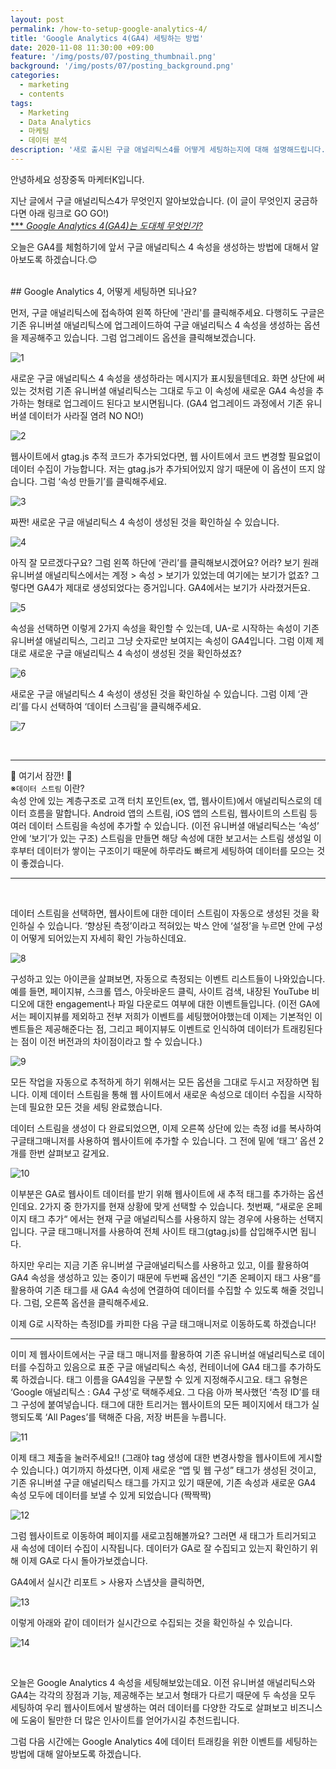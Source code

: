 ```yaml
---
layout: post
permalink: /how-to-setup-google-analytics-4/
title: 'Google Analytics 4(GA4) 세팅하는 방법'
date: 2020-11-08 11:30:00 +09:00
feature: '/img/posts/07/posting_thumbnail.png'
background: '/img/posts/07/posting_background.png'
categories:
  - marketing
  - contents
tags:
  - Marketing
  - Data Analytics
  - 마케팅
  - 데이터 분석
description: '새로 출시된 구글 애널리틱스4를 어떻게 세팅하는지에 대해 설명해드립니다.'
---
```

안녕하세요 성장중독 마케터K입니다.

지난 글에서 구글 애널리틱스4가 무엇인지 알아보았습니다.
(이 글이 무엇인지 궁금하다면 아래 링크로 GO GO!)
<br/>
[*** _Google Analytics 4(GA4)는 도대체 무엇인가?_](https://growth-mkt-k.kr/what-is-google-analytics-4/)


오늘은 GA4를 체험하기에 앞서 구글 애널리틱스 4 속성을 생성하는 방법에 대해서 알아보도록 하겠습니다.&#128522;


<br/>
## Google Analytics 4, 어떻게 세팅하면 되나요?

먼저, 구글 애널리틱스에 접속하여 왼쪽 하단에 '관리'를 클릭해주세요. 다행히도 구글은 기존 유니버셜 애널리틱스에 업그레이드하여 구글 애널리틱스 4 속성을 생성하는 옵션을 제공해주고 있습니다. 그럼 업그레이드 옵션을 클릭해보겠습니다.

![1](/img\posts\07\01_contents.png)

새로운 구글 애널리틱스 4 속성을 생성하라는 메시지가 표시됬을텐데요. 화면 상단에 써있는 것처럼 기존 유니버셜 애널리틱스는 그대로 두고 이 속성에 새로운 GA4 속성을 추가하는 형태로 업그레이드 된다고 보시면됩니다. (GA4 업그레이드 과정에서 기존 유니버셜 데이터가 사라질 염려 NO NO!)

![2](/img\posts\07\02_contents.png)

웹사이트에서 gtag.js 추적 코드가 추가되었다면, 웹 사이트에서 코드 변경할 필요없이 데이터 수집이 가능합니다. 저는 gtag.js가 추가되어있지 않기 때문에 이 옵션이 뜨지 않습니다. 그럼 ‘속성 만들기’를 클릭해주세요.

![3](/img\posts\07\03_contents.png)

짜짠! 새로운 구글 애널리틱스 4 속성이 생성된 것을 확인하실 수 있습니다.

![4](/img\posts\07\04_contents.png)

아직 잘 모르겠다구요? 그럼 왼쪽 하단에 ‘관리’를 클릭해보시겠어요? 어라? 보기 원래 유니버셜 애널리틱스에서는 계정 > 속성 > 보기가 있었는데 여기에는 보기가 없죠? 그렇다면 GA4가 제대로 생성되었다는 증거입니다. GA4에서는 보기가 사라졌거든요.

![5](/img\posts\07\05_contents.png)

속성을 선택하면 이렇게 2가지 속성을 확인할 수 있는데, UA-로 시작하는 속성이 기존 유니버셜 애널리틱스, 그리고 그냥 숫자로만 보여지는 속성이 GA4입니다. 그럼 이제 제대로 새로운 구글 애널리틱스 4 속성이 생성된 것을 확인하셨죠?

![6](/img\posts\07\06_contents.png)

새로운 구글 애널리틱스 4 속성이 생성된 것을 확인하실 수 있습니다. 그럼 이제 ‘관리’를 다시  선택하여 ‘데이터 스크림’을 클릭해주세요.

![7](/img\posts\07\07_contents.png)

<br>

---
&#128680; 여기서 잠깐! &#128680; <br> ※```데이터 스트림``` 이란? <br>
속성 안에 있는 계층구조로 고객 터치 포인트(ex, 앱, 웹사이트)에서 애널리틱스로의 데이터 흐름을 말합니다. Android 앱의 스트림, iOS 앱의 스트림, 웹사이트의 스트림 등 여러 데이터 스트림을 속성에 추가할 수 있습니다. (이전 유니버셜 애널리틱스는 ‘속성’ 안에 ‘보기’가 있는 구조) 스트림을 만들면 해당 속성에 대한 보고서는 스트림 생성일 이후부터 데이터가 쌓이는 구조이기 때문에 하루라도 빠르게 세팅하여 데이터를 모으는 것이 좋겠습니다.

---

<br>


데이터 스트림을 선택하면, 웹사이트에 대한 데이터 스트림이 자동으로 생성된 것을 확인하실 수 있습니다. ‘향상된 측정’이라고 적혀있는 박스 안에 ‘설정’을 누르면 안에 구성이 어떻게 되어있는지 자세히 확인 가능하신데요.

![8](/img\posts\07\08_contents.png)

구성하고 있는 아이콘을 살펴보면, 자동으로 측정되는 이벤트 리스트들이 나와있습니다.예를 들면, 페이지뷰, 스크롤 뎁스, 아웃바운드 클릭, 사이트 검색, 내장된 YouTube 비디오에 대한 engagement나 파일 다운로드 여부에 대한 이벤트들입니다. (이전 GA에서는 페이지뷰를 제외하고 전부 저희가 이벤트를 세팅했어야했는데 이제는 기본적인 이벤트들은 제공해준다는 점, 그리고 페이지뷰도 이벤트로 인식하여 데이터가 트래킹된다는 점이 이전 버전과의 차이점이라고 할 수 있습니다.)

![9](/img\posts\07\09_contents.png)


모든 작업을 자동으로 추적하게 하기 위해서는 모든 옵션을 그대로 두시고 저장하면 됩니다.
이제 데이터 스트림을 통해 웹 사이트에서 새로운 속성으로 데이터 수집을 시작하는데 필요한 모든 것을 세팅 완료했습니다.

데이터 스트림을 생성이 다 완료되었으면, 이제 오른쪽 상단에 있는 측정 id를 복사하여 구글태그매니저를 사용하여 웹사이트에 추가할 수 있습니다. 그 전에 밑에 ‘태그’ 옵션 2개를 한번 살펴보고 갈게요.

![10](/img\posts\07\10_contents.png)

이부분은 GA로 웹사이트 데이터를 받기 위해 웹사이트에 새 추적 태그를 추가하는 옵션인데요. 2가지 중 한가지를 현재 상황에 맞게 선택할 수 있습니다.
첫번째, “새로운 온페이지 태그 추가“ 에서는 현재 구글 애널리틱스를 사용하지 않는 경우에 사용하는 선택지 입니다. 구글 태그매니저를 사용하여 전체 사이트 태그(gtag.js)를 삽입해주시면 됩니다.

하지만 우리는 지금 기존 유니버셜 구글애널리틱스를 사용하고 있고, 이를 활용하여 GA4 속성을 생성하고 있는 중이기 때문에 두번째 옵션인 “기존 온페이지 태그 사용“를 활용하여
기존 태그를 새 GA4 속성에 연결하여 데이터를 수집할 수 있도록 해줄 것입니다. 그럼, 오른쪽 옵션을 클릭해주세요.

이제 G로 시작하는 측정ID를 카피한 다음 구글 태그매니저로 이동하도록 하겠습니다!  

---


이미 제 웹사이트에서는 구글 태그 매니저를 활용하여 기존 유니버설 애널리틱스로 데이터를 수집하고 있음으로 표준 구글 애널리틱스 속성, 컨테이너에 GA4 태그를 추가하도록 하겠습니다. 태그 이름을 GA4임을 구분할 수 있게 지정해주시고요. 태그 유형은 ‘Google 애널리틱스 : GA4 구성’로 택해주세요. 그 다음 아까 복사했던 ‘측정 ID’를 태그 구성에 붙여넣습니다. 태그에 대한 트리거는 웹사이트의 모든 페이지에서 태그가 실행되도록 ‘All Pages’를 택해준 다음, 저장 버튼을 누릅니다.


![11](/img\posts\07\11_contents.png)

이제 태그 제출을 눌러주세요!!  (그래야 tag 생성에 대한 변경사항을 웹사이트에 게시할 수 있습니다.) 여기까지 하셨다면, 이제 새로운 “앱 및 웹 구성” 태그가 생성된 것이고, 기존 유니버셜 구글 애널리틱스 태그를 가지고 있기 때문에, 기존 속성과 새로운 GA4 속성 모두에 데이터를 보낼 수 있게 되었습니다 (짝짝짝)

![12](/img\posts\07\12_contents.png)

그럼 웹사이트로 이동하여 페이지를 새로고침해볼까요? 그러면 새 태그가 트리거되고 새 속성에 데이터 수집이 시작됩니다. 데이터가 GA로 잘 수집되고 있는지 확인하기 위해 이제 GA로 다시 돌아가보겠습니다.


GA4에서 실시간 리포트 > 사용자 스냅샷을 클릭하면,

![13](/img\posts\07\13_contents.png)

이렇게 아래와 같이 데이터가 실시간으로 수집되는 것을 확인하실 수 있습니다.

![14](/img\posts\07\14_contents.png)

<br/>


오늘은 Google Analytics 4 속성을 세팅해보았는데요. 이전 유니버셜 애널리틱스와 GA4는 각각의 장점과 기능, 제공해주는 보고서 형태가 다르기 때문에 두 속성을 모두 세팅하여 우리 웹사이트에서 발생하는 여러 데이터를 다양한 각도로 살펴보고 비즈니스에 도움이 될만한 더 많은 인사이트를 얻어가시길 추천드립니다.

그럼 다음 시간에는 Google Analytics 4에 데이터 트래킹을 위한 이벤트를 세팅하는 방법에 대해 알아보도록 하겠습니다.


<br/>
